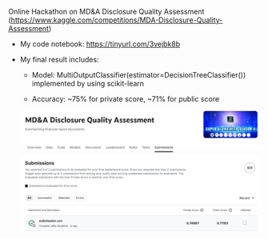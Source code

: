 Online Hackathon on MD&A Disclosure Quality Assessment (https://www.kaggle.com/competitions/MDA-Disclosure-Quality-Assessment)
- My code notebook: https://tinyurl.com/3vejbk8b
- My final result includes: 
  
  - Model: MultiOutputClassifier(estimator=DecisionTreeClassifier()) implemented by using scikit-learn

  - Accuracy: ~75% for private score, ~71% for public score

  ![](./accuracy.png)